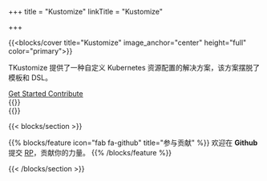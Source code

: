 +++
title = "Kustomize"
linkTitle = "Kustomize"

+++


{{<blocks/cover title="Kustomize" image_anchor="center" height="full" color="primary">}}
<div class="mx-auto">
  <p class="lead mt-5">TKustomize 提供了一种自定义 Kubernetes 资源配置的解决方案，该方案摆脱了模板和 DSL。</p>
  <a
    class="btn btn-lg btn-primary mr-3 mb-4"
    href="/kustomize/zh/installation/"
  >
    Get Started <i class="fas fa-arrow-alt-circle-right ml-2"></i>
  </a>
  <a
    class="btn btn-lg btn-secondary mr-3 mb-4"
    href="/kustomize/zh/contributing/"
  >
    Contribute <i class="fas fa-pencil-alt ml-2"></i>
  </a>
  <div class="mx-auto mt-5">
    {{<blocks/link-down color="light">}}
  </div>
</div>
{{</blocks/cover>}}

{{< blocks/section >}}


{{% blocks/feature icon="fab fa-github" title="参与贡献" %}}
欢迎在 **Github** 提交 [RP](https://github.com/kubernetes-sigs/kustomize/pulls)，贡献你的力量。
{{% /blocks/feature %}}

{{< /blocks/section >}}
